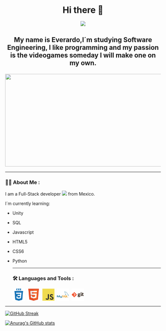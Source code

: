 ### <h1 align="center">Hi there 👋</h1>

<div id="header" align="center">
  <img src="https://media.giphy.com/media/M9gbBd9nbDrOTu1Mqx/giphy.gif" width="100"/>
</div>

<h2 align="center">My name is Everardo,I´m studying Software Engineering, I like programming and my passion is the videogames someday I will make one on my own.

 


### 
<div align="center">
  <img src="[https://tenor.com/es-MX/view/penguin-dancing-club-penguin-moves-cute-gif-16514279](https://media.tenor.com/ded_wRra_HcAAAAi/penguin-dancing.gif](https://media.tenor.com/ded_wRra_HcAAAAi/penguin-dancing.gif)" width="600" height="300"/>
</div>

---

### :woman_technologist: About Me :
  
 I am a Full-Stack developer <img src="https://media.giphy.com/media/WUlplcMpOCEmTGBtBW/giphy.gif" width="30"> from Mexico.
  
  I´m currently learning:
- Unity
- SQL
- Javascript
- HTML5
- CSS6
- Python
  
  ---
  
  ### :hammer_and_wrench: Languages and Tools :
  <div>
  <img src="https://github.com/devicons/devicon/blob/master/icons/css3/css3-plain-wordmark.svg"  title="CSS3" alt="CSS" width="40" height="40"/>&nbsp;
  <img src="https://github.com/devicons/devicon/blob/master/icons/html5/html5-original.svg" title="HTML5" alt="HTML" width="40" height="40"/>&nbsp;
  <img src="https://github.com/devicons/devicon/blob/master/icons/javascript/javascript-original.svg" title="JavaScript" alt="JavaScript" width="40" height="40"/>&nbsp;
  <img src="https://github.com/devicons/devicon/blob/master/icons/mysql/mysql-original-wordmark.svg" title="MySQL"  alt="MySQL" width="40" height="40"/>&nbsp;
  <img src="https://github.com/devicons/devicon/blob/master/icons/git/git-original-wordmark.svg" title="Git" **alt="Git" width="40" height="40"/> 
</div>
  
  ---
  [![GitHub Streak](https://streak-stats.demolab.com?user=EverardoMontes&theme=dark)](https://git.io/streak-stats)
  
  [![Anurag's GitHub stats](https://github-readme-stats.vercel.app/api?username=EverardoMontes&theme=dark)](https://github.com/anuraghazra/github-readme-stats)
